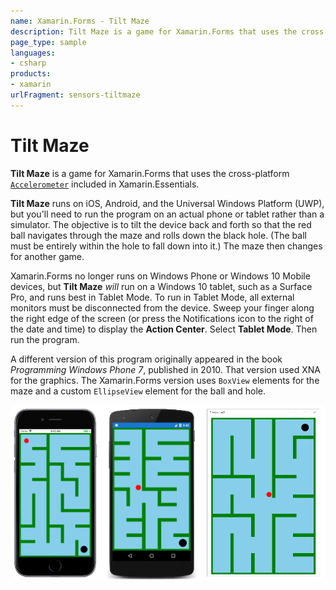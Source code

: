 ```yaml
---
name: Xamarin.Forms - Tilt Maze
description: Tilt Maze is a game for Xamarin.Forms that uses the cross-platform Accelerometer included in Xamarin.Essentials.
page_type: sample
languages:
- csharp
products:
- xamarin
urlFragment: sensors-tiltmaze
---
```

# Tilt Maze

**Tilt Maze** is a game for Xamarin.Forms that uses the cross-platform [`Accelerometer`](https://docs.microsoft.com/xamarin/essentials/accelerometer?context=xamarin/xamarin-forms) included in Xamarin.Essentials.

**Tilt Maze** runs on iOS, Android, and the Universal Windows Platform (UWP), but you'll need to run the program on an actual phone or tablet rather than a simulator. The objective is to tilt the device back and forth so that the red ball navigates through the maze and rolls down the black hole. (The ball must be entirely within the hole to fall down into it.) The maze then changes for another game.

Xamarin.Forms no longer runs on Windows Phone or Windows 10 Mobile devices, but **Tilt Maze** _will_ run on a Windows 10 tablet, such as a Surface Pro, and runs best in Tablet Mode. To run in Tablet Mode, all external monitors must be disconnected from the device. Sweep your finger along the right edge of the screen (or press the Notifications icon to the right of the date and time) to display the **Action Center**. Select **Tablet Mode**. Then run the program.

A different version of this program originally appeared in the book _Programming Windows Phone 7_, published in 2010. That version used XNA for the graphics. The Xamarin.Forms version uses `BoxView` elements for the maze and a custom `EllipseView` element for the ball and hole.

![Tilt Maze application screenshot](Screenshots/TiltMaze.png "Tilt Maze application screenshot")

